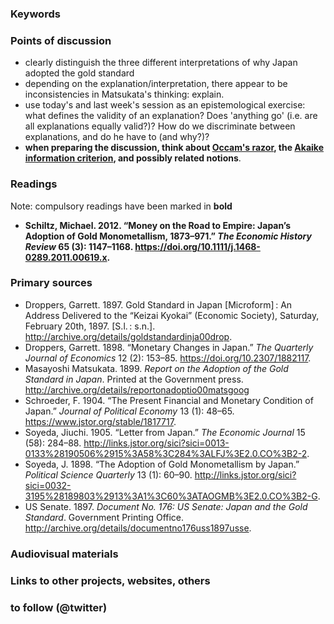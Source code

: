 ### Keywords

### Points of discussion

* clearly distinguish the three different interpretations of why Japan adopted the gold standard
* depending on the explanation/interpretation, there appear to be inconsistencies in Matsukata's thinking: explain.
* use today's and last week's session as an epistemological exercise: what defines the validity of an explanation? Does 'anything go' (i.e. are all explanations equally valid?)? How do we discriminate between explanations, and do he have to (and why?)?
* **when preparing the discussion, think about [Occam's razor](https://en.wikipedia.org/wiki/Occam%27s_razor), the [Akaike information criterion](https://en.wikipedia.org/wiki/Akaike_information_criterion), and possibly related notions**.

### Readings
Note: compulsory readings have been marked in **bold**

* **Schiltz, Michael. 2012. “Money on the Road to Empire: Japan’s Adoption of Gold Monometallism, 1873–971.” *The Economic History Review* 65 (3): 1147–1168. https://doi.org/10.1111/j.1468-0289.2011.00619.x.**


### Primary sources

* Droppers, Garrett. 1897. Gold Standard in Japan [Microform] : An Address Delivered to the “Keizai Kyokai” (Economic Society), Saturday, February 20th, 1897. [S.l. : s.n.]. http://archive.org/details/goldstandardinja00drop.
* Droppers, Garrett. 1898. “Monetary Changes in Japan.” *The Quarterly Journal of Economics* 12 (2): 153–85. https://doi.org/10.2307/1882117.
* Masayoshi Matsukata. 1899. *Report on the Adoption of the Gold Standard in Japan*. Printed at the Government press. http://archive.org/details/reportonadoptio00matsgoog
* Schroeder, F. 1904. “The Present Financial and Monetary Condition of Japan.” *Journal of Political Economy* 13 (1): 48–65. https://www.jstor.org/stable/1817717.
* Soyeda, Jiuchi. 1905. “Letter from Japan.” *The Economic Journal* 15 (58): 284–88. http://links.jstor.org/sici?sici=0013-0133%28190506%2915%3A58%3C284%3ALFJ%3E2.0.CO%3B2-2.
* Soyeda, J. 1898. “The Adoption of Gold Monometallism by Japan.” *Political Science Quarterly* 13 (1): 60–90. http://links.jstor.org/sici?sici=0032-3195%28189803%2913%3A1%3C60%3ATAOGMB%3E2.0.CO%3B2-G.
* US Senate. 1897. *Document No. 176: US Senate: Japan and the Gold Standard*. Government Printing Office. http://archive.org/details/documentno176uss1897usse.



### Audiovisual materials


### Links to other projects, websites, others


### to follow (@twitter)



